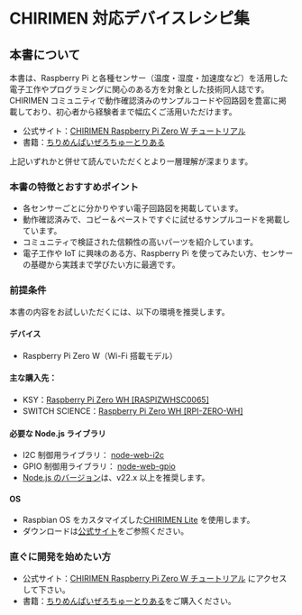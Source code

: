 # CHIRIMEN 対応デバイスレシピ集

## 本書について

本書は、Raspberry Pi と各種センサー（温度・湿度・加速度など）を活用した電子工作やプログラミングに関心のある方を対象とした技術同人誌です。
CHIRIMEN コミュニティで動作確認済みのサンプルコードや回路図を豊富に掲載しており、初心者から経験者まで幅広くご活用いただけます。

- 公式サイト：[CHIRIMEN Raspberry Pi Zero W チュートリアル](https://tutorial.chirimen.org/pizero/)
- 書籍：[ちりめんぱいぜろちゅーとりある](https://x.gd/OmMZJ)

上記いずれかと併せて読んでいただくとより一層理解が深まります。

### 本書の特徴とおすすめポイント

- 各センサーごとに分かりやすい電子回路図を掲載しています。
- 動作確認済みで、コピー＆ペーストですぐに試せるサンプルコードを掲載しています。
- コミュニティで検証された信頼性の高いパーツを紹介しています。
- 電子工作や IoT に興味のある方、Raspberry Pi を使ってみたい方、センサーの基礎から実践まで学びたい方に最適です。

### 前提条件

本書の内容をお試しいただくには、以下の環境を推奨します。

#### デバイス

- Raspberry Pi Zero W（Wi-Fi 搭載モデル）

#### 主な購入先：

- KSY：[Raspberry Pi Zero WH [RASPIZWHSC0065]](https://x.gd/HytS7)
- SWITCH SCIENCE：[Raspberry Pi Zero WH [RPI-ZERO-WH]](https://x.gd/KF2aF)

#### 必要な Node.js ライブラリ

- I2C 制御用ライブラリ： [node-web-i2c](https://www.npmjs.com/package/node-web-i2c)
- GPIO 制御用ライブラリ： [node-web-gpio](https://www.npmjs.com/package/node-web-gpio)
- [Node.js のバージョン](https://nodejs.org/ja/about/previous-releases)は、v22.x 以上を推奨します。

#### OS

- Raspbian OS をカスタマイズした[CHIRIMEN Lite](https://github.com/chirimen-oh/chirimen-lite) を使用します。
- ダウンロードは[公式サイト](https://github.com/chirimen-oh/chirimen-lite/releases)をご参照ください。

### 直ぐに開発を始めたい方

- 公式サイト：[CHIRIMEN Raspberry Pi Zero W チュートリアル](https://tutorial.chirimen.org/pizero/) にアクセスして下さい。
- 書籍：[ちりめんぱいぜろちゅーとりある](https://x.gd/OmMZJ)をご購入ください。
